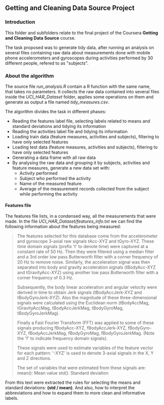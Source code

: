 ## Getting and Cleaning Data Source Project

### Introduction

This folder and subfolders relate to the final project of the Coursera **Getting and Cleaning Data Source** course. 

The task proposed was to generate tidy data, after running an analysis on several files containing raw data about measurements
done with mobile phone accelerometers and gyroscopes during activities performed by 30 different people, refered to as "subjects". 

### About the algorithm

The source file *run_analysis.R* contain a R function with the same name, that takes no parameters. It collects the raw data 
contained into several files inside the *UCI_HAR_Dataset* folder, applies some operations on them and generate as output a file
named *tidy_measures.csv*. 

The algorithm divides the task in different phases: 
  - Reading the features label file, selecting labels related to means and standard deviations and tidying its information
  - Reading the activities label file and tidying its information
  - Loading train data (feature measures, activities and subjects), filtering to have only selected features
  - Loading test data (feature measures, activities and subjects), filtering to have only selected features
  - Generating a data frame with all raw data
  - By analysing the raw data and grouping it by subjects, activities and feature measures, generate a new data set with: 
    - Activity performed
    - Subject who performed the activity
    - Name of the measured feature
    - Average of the measurement records collected from the subject while performing the activity
    
#### Features file

The features file lists, in a condensed way, all the measurements that were made. In the file *UCI_HAR_Dataset/features_info.txt* 
we can find the following information about the features being measured: 

> The features selected for this database come from the accelerometer and gyroscope 3-axial raw signals tAcc-XYZ and tGyro-XYZ. 
> These time domain signals (prefix 't' to denote time) were captured at a constant rate of 50 Hz. Then they were filtered using
> a median filter and a 3rd order low pass Butterworth filter with a corner frequency of 20 Hz to remove noise. Similarly, the 
> acceleration signal was then separated into body and gravity acceleration signals (tBodyAcc-XYZ and tGravityAcc-XYZ) using 
> another low pass Butterworth filter with a corner frequency of 0.3 Hz. 
> 
> Subsequently, the body linear acceleration and angular velocity were derived in time to obtain Jerk signals (tBodyAccJerk-XYZ
> and tBodyGyroJerk-XYZ). Also the magnitude of these three-dimensional signals were calculated using the Euclidean norm 
> (tBodyAccMag, tGravityAccMag, tBodyAccJerkMag, tBodyGyroMag, tBodyGyroJerkMag). 
> 
> Finally a Fast Fourier Transform (FFT) was applied to some of these signals producing fBodyAcc-XYZ, fBodyAccJerk-XYZ, 
> fBodyGyro-XYZ, fBodyAccJerkMag, fBodyGyroMag, fBodyGyroJerkMag. (Note the 'f' to indicate frequency domain signals). 
> 
> These signals were used to estimate variables of the feature vector for each pattern: 
> '-XYZ' is used to denote 3-axial signals in the X, Y and Z directions.
> 
> The set of variables that were estimated from these signals are: 
> mean(): Mean value
> std(): Standard deviation

From this text were extracted the rules for selecting the means and standard deviations: **(std / mean)**. 
And also, how to interpret the abbreviations and how to expand them to more clean and informative labels. 


